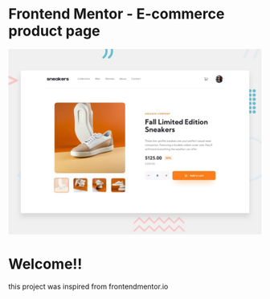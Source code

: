 # Frontend Mentor - E-commerce product page

![Design preview for the E-commerce product page coding challenge](./design/desktop-preview.jpg)

# Welcome!!

this project was inspired from frontendmentor.io



